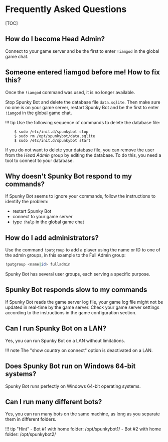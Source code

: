 # Frequently Asked Questions

[TOC]

## How do I become Head Admin?

Connect to your game server and be the first to enter `!iamgod` in the global game chat.

## Someone entered !iamgod before me! How to fix this?

Once the `!iamgod` command was used, it is no longer available.

Stop Spunky Bot and delete the database file `data.sqlite`. Then make sure no one is on your game server, restart Spunky Bot and be the first to enter `!iamgod` in the global game chat.

!!! tip
    Use the following sequence of commands to delete the database file:

        $ sudo /etc/init.d/spunkybot stop
        $ sudo rm /opt/spunkybot/data.sqlite
        $ sudo /etc/init.d/spunkybot start

If you do not want to delete your database file, you can remove the user from the _Head Admin_ group by editing the database. To do this, you need a tool to connect to your database.

## Why doesn't Spunky Bot respond to my commands?

If Spunky Bot seems to ignore your commands, follow the instructions to identify the problem:

* restart Spunky Bot
* connect to your game server
* type `!help` in the global game chat

## How do I add administrators?

Use the command `!putgroup` to add a player using the name or ID to one of the admin groups, in this example to the Full Admin group:

```bash
!putgroup <name|id> fulladmin
```

Spunky Bot has several user groups, each serving a specific purpose.

## Spunky Bot responds slow to my commands

If Spunky Bot reads the game server log file, your game log file might not be updated in real-time by the game server.
Check your game server settings according to the instructions in the game configuration section.

## Can I run Spunky Bot on a LAN?

Yes, you can run Spunky Bot on a LAN without limitations.

!!! note
    The "show country on connect" option is deactivated on a LAN.

## Does Spunky Bot run on Windows 64-bit systems?

Spunky Bot runs perfectly on Windows 64-bit operating systems.

## Can I run many different bots?

Yes, you can run many bots on the same machine, as long as you separate them in different folders.

!!! tip "Hint"
    - Bot #1 with home folder: /opt/spunkybot1/
    - Bot #2 with home folder: /opt/spunkybot2/
